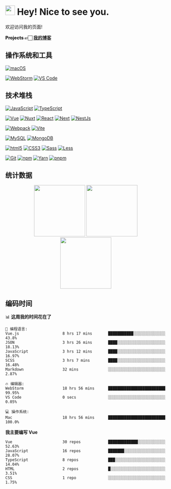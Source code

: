 # <img src="https://emojis.slackmojis.com/emojis/images/1531849430/4246/blob-sunglasses.gif?1531849430" width="30"/> Hey! Nice to see you.

欢迎访问我的页面!

<p style="font-weight:800;">
    Projects 👉🏻
    <a href="https://blog.fassr.com/">我的博客</a> 
  </p>

## 操作系统和工具
[![macOS](https://img.shields.io/badge/macOS-Monterey-000000?style=flat-square&logo=apple)](https://www.apple.com/macos/monterey/)

[![WebStorm](https://img.shields.io/badge/IDE-WebStorm-000000?style=flat-square&logo=WebStorm)](https://www.jetbrains.com/webstorm/)
[![VS Code](https://img.shields.io/badge/IDE-VSCode-007ACC?style=flat-square&logo=Visual-studio-code)](https://code.visualstudio.com/)

[//]: # "[![IntelliJ]&#40;https://img.shields.io/badge/IDE-IntelliJ-000000?style=flat-square&logo=IntelliJIDEA&#41;]&#40;https://www.jetbrains.com/webstorm/&#41;"

## 技术堆栈
[![JavaScript](https://img.shields.io/badge/-JavaScript-F7DF1E?style=flat-square&logo=javascript&logoColor=000000&labelColor=%23F7DF1C&color=%23FFCE5A)](https://www.javascript.com/)
[![TypeScript](https://img.shields.io/badge/-TypeScript-3178C6?style=flat-square&logo=typescript&logoColor=ffffff)](https://www.typescriptlang.org/)

[![Vue](https://img.shields.io/badge/-Vue-4FC08D?style=flat-square&logo=vue.js&logoColor=ffffff)](https://vuejs.org/)
[![Nuxt](https://img.shields.io/badge/-Nuxt-00DC82?style=flat-square&logo=nuxt.js&logoColor=ffffff)](https://nuxtjs.org/)
[![React](https://img.shields.io/badge/-React-61DAFB?style=flat-square&logo=react&logoColor=ffffff)](https://reactjs.org/)
[![Next](https://img.shields.io/badge/-Next-000000?style=flat-square&logo=next.js&logoColor=ffffff)](https://nextjs.org/)
[![NestJs](https://img.shields.io/badge/-NestJs-E0234E?style=flat-square&logo=nestjs&logoColor=ffffff)](https://nestjs.com/)

[![Webpack](https://img.shields.io/badge/-Webpack-8DD6F9?style=flat-square&logo=webpack&logoColor=ffffff)](https://webpack.js.org/)
[![Vite](https://img.shields.io/badge/-Vite-646CFF?style=flat-square&logo=Vite&logoColor=ffffff)](https://vitejs.dev/)

[![MySQL](https://img.shields.io/badge/-MySQL-4479A1?style=flat-square&logo=MySQL&logoColor=ffffff)](https://www.mysql.com/)
[![MongoDB](https://img.shields.io/badge/-MongoDB-47A248?style=flat-square&logo=MongoDB&logoColor=ffffff)](https://www.mongodb.com/)

[![html5](https://img.shields.io/badge/-HTML5-E34F26?style=flat-square&logo=html5&logoColor=ffffff)](https://www.w3schools.com/html/)
[![CSS3](https://img.shields.io/badge/-CSS3-1572B6?style=flat-square&logo=CSS3&logoColor=ffffff)](https://www.w3schools.com/css/)
[![Sass](https://img.shields.io/badge/-Sass-CC6699?style=flat-square&logo=sass&logoColor=ffffff)](https://sass-lang.com/)
[![Less](https://img.shields.io/badge/-Less-1D365D?style=flat-square&logo=Less&logoColor=ffffff)](https://less.bootcss.com/)

[![Git](https://img.shields.io/badge/-Git-%23F05032?style=flat-square&logo=git&logoColor=%23ffffff)](https://git-scm.com/)
[![npm](https://img.shields.io/badge/-NPM-CB3837?style=flat-square&logo=npm&logoColor=ffffff)](http://npmjs.com/)
[![Yarn](https://img.shields.io/badge/-Yarn-2C8EBB?style=flat-square&logo=Yarn&logoColor=ffffff)](https://yarnpkg.com/)
[![pnpm](https://img.shields.io/badge/-pnpm-f69220?style=flat-square&logo=pnpm&logoColor=ffffff)](https://pnpm.io/)


## 统计数据

<div>
<!--https://github-readme-stats.vercel.app-->
    <div align="center">
        <span></span>
        <picture>
            <source media="(prefers-color-scheme: dark)" srcset="https://github-readme-stats.vercel.app/api?username=sunpm&count_private=true&theme=gruvbox&show_icons=true">
            <img height="160px" src="https://github-readme-stats.vercel.app/api?username=sunpm&count_private=true&theme=flag-india&show_icons=true" />
       </picture>
        <span></span>
        <picture>
            <source media="(prefers-color-scheme: dark)" srcset="https://github-readme-stats.vercel.app/api/top-langs/?username=sunpm&layout=compact&theme=gruvbox">
            <img height="160px" src="https://github-readme-stats.vercel.app/api/top-langs/?username=sunpm&layout=compact&theme=flag-india" />
       </picture>
        <span></span>
    </div>
    <div align="center">
    	<picture>
            <source media="(prefers-color-scheme: dark)" srcset="https://github-readme-streak-stats.herokuapp.com/?user=sunpm&theme=gruvbox">
            <img height="160px" src="https://github-readme-streak-stats.herokuapp.com/?user=sunpm&theme=flag-india" />
       </picture>
    </div>
</div>

## 编码时间

<!--START_SECTION:waka-->
📊 **这周我的时间花在了** 

```text
💬 编程语言: 
Vue.js                   8 hrs 17 mins       ███████████░░░░░░░░░░░░░░   43.8% 
JSON                     3 hrs 26 mins       ████░░░░░░░░░░░░░░░░░░░░░   18.13% 
JavaScript               3 hrs 12 mins       ████░░░░░░░░░░░░░░░░░░░░░   16.97% 
SCSS                     3 hrs 7 mins        ████░░░░░░░░░░░░░░░░░░░░░   16.48% 
Markdown                 32 mins             ░░░░░░░░░░░░░░░░░░░░░░░░░   2.87%

🔥 编辑器: 
WebStorm                 18 hrs 56 mins      █████████████████████████   99.95% 
VS Code                  0 secs              ░░░░░░░░░░░░░░░░░░░░░░░░░   0.05%

💻 操作系统: 
Mac                      18 hrs 56 mins      █████████████████████████   100.0%

```

**我主要编写 Vue** 

```text
Vue                      30 repos            █████████████░░░░░░░░░░░░   52.63% 
JavaScript               16 repos            ███████░░░░░░░░░░░░░░░░░░   28.07% 
TypeScript               8 repos             ███░░░░░░░░░░░░░░░░░░░░░░   14.04% 
HTML                     2 repos             █░░░░░░░░░░░░░░░░░░░░░░░░   3.51% 
CSS                      1 repo              ░░░░░░░░░░░░░░░░░░░░░░░░░   1.75%

```



<!--END_SECTION:waka-->

